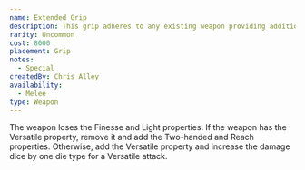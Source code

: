 ```yaml
---
name: Extended Grip
description: This grip adheres to any existing weapon providing additional power or reach.
rarity: Uncommon
cost: 8000
placement: Grip
notes:
  - Special
createdBy: Chris Alley
availability:
  - Melee
type: Weapon
---
```

The weapon loses the Finesse and Light properties. If the weapon has the Versatile property, remove it and add the Two-handed and Reach properties. Otherwise, add the Versatile property and increase the damage dice by one die type for a Versatile attack.
